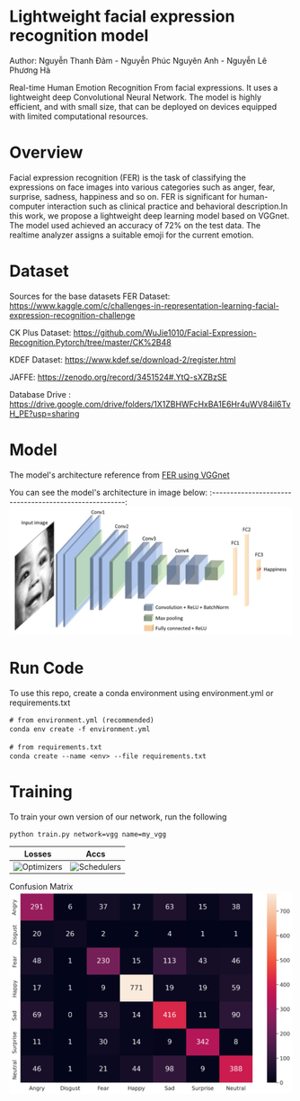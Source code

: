 # Lightweight facial expression recognition model
Author: Nguyễn Thanh Đảm - Nguyễn Phúc Nguyên Anh - Nguyễn Lê Phương Hà

Real-time Human Emotion Recognition From facial expressions. It uses a lightweight  deep Convolutional Neural Network.
The model is highly efficient, and with small size, that can be deployed on devices equipped with limited computational resources.

# Overview

Facial expression recognition (FER) is the task of classifying the expressions on face images into various categories such as anger, fear, surprise, sadness, happiness and so on. FER  is significant for human-computer interaction such as clinical practice and behavioral description.In this work, we propose a lightweight deep learning model based on VGGnet. The model used achieved an accuracy of 72% on the test data. The realtime analyzer assigns a suitable emoji for the current emotion.


# Dataset

Sources for the base datasets
FER Dataset: https://www.kaggle.com/c/challenges-in-representation-learning-facial-expression-recognition-challenge

CK Plus Dataset: https://github.com/WuJie1010/Facial-Expression-Recognition.Pytorch/tree/master/CK%2B48

KDEF Dataset: https://www.kdef.se/download-2/register.html

JAFFE: https://zenodo.org/record/3451524#.YtQ-sXZBzSE

Database Drive : https://drive.google.com/drive/folders/1X1ZBHWFcHxBA1E6Hr4uWV84il6TvH_PE?usp=sharing

# Model 
The model's architecture reference from [FER using VGGnet](https://github.com/usef-kh/fer)

You can see the model's architecture in image below:
:------------------------------------------------------:
![Model architecture here](images/architecture.jpeg)

# Run Code

To use this repo, create a conda environment using environment.yml or requirements.txt

```
# from environment.yml (recommended)
conda env create -f environment.yml

# from requirements.txt
conda create --name <env> --file requirements.txt
```

# Training 

To train your own version of our network, run the following
```
python train.py network=vgg name=my_vgg
```

Losses           |  Accs
:-------------------------:|:-------------------------:
![Optimizers](images/loss200.png)  |  ![Schedulers](images/accuracy200.png)


Confusion Matrix
![Confusion Matrix](images/confuse_matrix.png)
